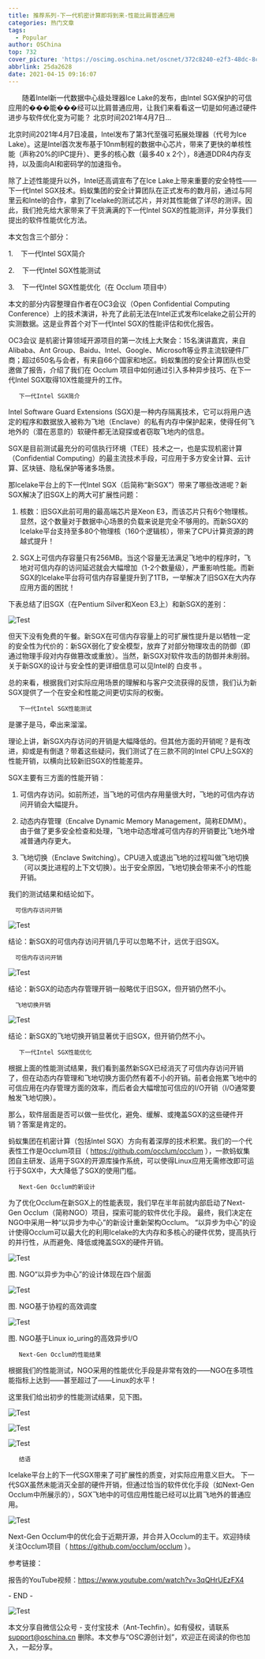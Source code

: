 ```yaml
---
title: 推荐系列-下一代机密计算即将到来-性能比肩普通应用
categories: 热门文章
tags:
  - Popular
author: OSChina
top: 732
cover_picture: 'https://oscimg.oschina.net/oscnet/372c8240-e2f3-48dc-8c87-00b5a17da02f.png'
abbrlink: 25da2628
date: 2021-04-15 09:16:07
---
```


&emsp;&emsp;随着Intel新一代数据中心级处理器Ice Lake的发布，由Intel SGX保护的可信应用的���能���经可以比肩普通应用，让我们来看看这一切是如何通过硬件进步与软件优化变为可能？ 北京时间2021年4月7日...
<!-- more -->

                                                                                                                                                                                         
  
   
    
   
  
  
   
  
  
  北京时间2021年4月7日凌晨，Intel发布了第3代至强可拓展处理器（代号为Ice Lake）。这是Intel首次发布基于10nm制程的数据中心芯片，带来了更快的单核性能（声称20%的IPC提升）、更多的核心数（最多40 x 2个），8通道DDR4内存支持，以及面向AI和密码学的加速指令。 
  
  
   
  
  
  除了上述性能提升以外，Intel还高调宣布了在Ice Lake上带来重要的安全特性——下一代Intel SGX技术。蚂蚁集团的安全计算团队在正式发布的数月前，通过与阿里云和Intel的合作，拿到了Icelake的测试芯片，并对其性能做了详尽的测评。因此，我们抢先给大家带来了干货满满的下一代Intel SGX的性能测评，并分享我们提出的软件性能优化方法。 
  
  
   
  
  
  本文包含三个部分： 
   
  
  
  1.    下一代Intel SGX简介 
  
  
  2.    下一代Intel SGX性能测试 
  
  
  3.    下一代Intel SGX性能优化（在 
  Occlum 
  项目中） 
  
  
   
  
  
  本文的部分内容整理自作者在OC3会议（Open Confidential Computing Conference）上的技术演讲，补充了此前无法在Intel正式发布Icelake之前公开的实测数据。这是业界首个对下一代Intel SGX的性能评估和优化报告。 
  
  
   
  
  
  OC3会议 
  是机密计算领域开源项目的第一次线上大聚会：15名演讲嘉宾，来自Alibaba、Ant Group、Baidu、Intel、Google、Microsoft等业界主流软硬件厂商；超过650名与会者，有来自66个国家和地区。蚂蚁集团的安全计算团队也受邀做了报告，介绍了我们在 
  Occlum 
  项目中如何通过引入多种异步技巧、在下一代Intel SGX取得10X性能提升的工作。 
   
  
  
   
  
  
   
  
  
   
  
  
   
    
     
      
       
       下一代Intel SGX简介 
       
      
     
    
   
  
  
  Intel Software Guard Extensions (SGX)是一种内存隔离技术，它可以将用户选定的程序和数据放入被称为飞地（Enclave）的私有内存中保护起来，使得任何飞地外的（潜在恶意的）软硬件都无法窥探或者窃取飞地内的信息。 
  
  
   
  SGX是目前测试最充分的可信执行环境（TEE）技术之一，也是实现机密计算（Confidential Computing）的最主流技术手段，可应用于多方安全计算、云计算、区块链、隐私保护等诸多场景。 
  
  
   
  
  
  那Icelake平台上的下一代Intel SGX（后简称“新SGX”）带来了哪些改进呢？新SGX解决了旧SGX上的两大可扩展性问题： 
  
  
   
  
  
  1. 核数：旧SGX此前可用的最高端芯片是Xeon E3，而该芯片只有6个物理核。显然，这个数量对于数据中心场景的负载来说是完全不够用的。而新SGX的Icelake平台支持至多80个物理核（160个逻辑核），带来了CPU计算资源的跨越式提升！ 
  
  
   
  
  
  2. SGX上可信内存容量只有256MB。当这个容量无法满足飞地中的程序时，飞地对可信内存的访问延迟就会大幅增加（1-2个数量级），严重影响性能。而新SGX的Icelake平台将可信内存容量提升到了1TB，一举解决了旧SGX在大内存应用方面的困扰！ 
  
  
   
  
  
  下表总结了旧SGX（在Pentium Silver和Xeon E3上）和新SGX的差别： 
  
  
   
  
  
  ![Test](https://oscimg.oschina.net/oscnet/372c8240-e2f3-48dc-8c87-00b5a17da02f.png  '下一代机密计算即将到来-性能比肩普通应用') 
  
  
   
  
  
  但天下没有免费的午餐。新SGX在可信内存容量上的可扩展性提升是以牺牲一定的安全性为代价的：新SGX弱化了安全模型，放弃了对部分物理攻击的防御（即通过物理手段对内存做篡改或重放）。当然，新SGX对软件攻击的防御并未削弱。关于新SGX的设计与安全性的更详细信息可以见Intel的 
  白皮书 
  。 
  
  
   
  
  
  总的来看，根据我们对实际应用场景的理解和与客户交流获得的反馈，我们认为新SGX提供了一个在安全和性能之间更切实际的权衡。 
  
  
   
  
  
   
    
     
      
       
       下一代Intel SGX性能测试 
       
      
     
    
   
  
  
  是骡子是马，牵出来溜溜。 
  
  
   
  
  
  理论上讲，新SGX内存访问的开销是大幅降低的。但其他方面的开销呢？是有改进，抑或是有倒退？带着这些疑问，我们测试了在三款不同的Intel CPU上SGX的性能开销，以横向比较新旧SGX的性能差异。 
  
  
   
  
  
  SGX主要有三方面的性能开销： 
   
  
  
   
  
  
  1. 可信内存访问。如前所述，当飞地的可信内存用量很大时，飞地的可信内存访问开销会大幅提升。 
  
  
   
  
  
  2. 动态内存管理（Encalve Dynamic Memory Management，简称EDMM）。由于做了更多安全检查和处理，飞地中动态增减可信内存的开销要比飞地外增减普通内存更大。 
  
  
   
  
  
  3. 飞地切换（Enclave Switching）。CPU进入或退出飞地的过程叫做飞地切换（可以类比进程的上下文切换）。出于安全原因，飞地切换会带来不小的性能开销。 
  
  
   
  
  
  我们的测试结果和结论如下。 
   
  
  
   
  
  
   
    
     
      
      可信内存访问开销 
      
     
    
   
  
  
  ![Test](https://oscimg.oschina.net/oscnet/372c8240-e2f3-48dc-8c87-00b5a17da02f.png  '下一代机密计算即将到来-性能比肩普通应用') 
  
  
  结论：新SGX的可信内存访问开销几乎可以忽略不计，远优于旧SGX。 
  
  
   
  
  
   
    
     
      
      可信内存访问开销 
      
     
    
   
  
  
  ![Test](https://oscimg.oschina.net/oscnet/372c8240-e2f3-48dc-8c87-00b5a17da02f.png  '下一代机密计算即将到来-性能比肩普通应用') 
  
  
  结论：新SGX的动态内存管理开销一般略优于旧SGX，但开销仍然不小。 
  
  
   
  
  
   
    
     
      
      飞地切换开销 
      
     
    
   
  
  
  ![Test](https://oscimg.oschina.net/oscnet/372c8240-e2f3-48dc-8c87-00b5a17da02f.png  '下一代机密计算即将到来-性能比肩普通应用') 
  
  
  结论：新SGX的飞地切换开销显著优于旧SGX，但开销仍然不小。 
  
  
   
  
  
   
    
     
      
       
       下一代Intel SGX性能优化 
       
      
     
    
   
  
  
  根据上面的性能测试结果，我们看到虽然新SGX已经消灭了可信内存访问开销了，但在动态内存管理和飞地切换方面仍然有着不小的开销。前者会拖累飞地中的可信应用在内存管理方面的效率，而后者会大幅增加可信应的I/O开销（I/O通常要触发飞地切换）。 
  
  
   
  
  
  那么，软件层面是否可以做一些优化，避免、缓解、或掩盖SGX的这些硬件开销？答案是肯定的。 
  
  
   
  
  
  蚂蚁集团在机密计算（包括Intel SGX）方向有着深厚的技术积累。我们的一个代表性工作是Occlum项目（ 
  https://github.com/occlum/occlum 
  ），一款蚂蚁集团自主研发、适用于SGX的开源库操作系统，可以使得Linux应用无需修改即可运行于SGX中，大大降低了SGX的使用门槛。 
  
  
   
  
  
   
    
     
      
       
       Next-Gen Occlum的新设计 
       
      
     
    
   
  
  
  为了优化Occlum在新SGX上的性能表现，我们早在半年前就内部启动了Next-Gen Occlum（简称NGO）项目，探索可能的软件优化手段。 
  最终，我们决定在NGO中采用一种“以异步为中心”的新设计重新架构Occlum。 
  “以异步为中心”的设计使得Occlum可以最大化的利用Icelake的大内存和多核心的硬件优势，提高执行的并行性，从而避免、降低或掩盖SGX的硬件开销。 
   
  
  
  ![Test](https://oscimg.oschina.net/oscnet/372c8240-e2f3-48dc-8c87-00b5a17da02f.png  '下一代机密计算即将到来-性能比肩普通应用') 
  
  
  图. NGO“以异步为中心”的设计体现在四个层面 
  
  
   
  
  
  ![Test](https://oscimg.oschina.net/oscnet/372c8240-e2f3-48dc-8c87-00b5a17da02f.png  '下一代机密计算即将到来-性能比肩普通应用') 
  
  
  图. NGO基于协程的高效调度 
  
  
   
  
  
  ![Test](https://oscimg.oschina.net/oscnet/372c8240-e2f3-48dc-8c87-00b5a17da02f.png  '下一代机密计算即将到来-性能比肩普通应用') 
  
  
  图. NGO基于Linux io_uring的高效异步I/O 
  
  
   
  
  
   
    
     
      
       
       Next-Gen Occlum的性能结果 
       
      
     
    
   
  
  
  根据我们的性能测试，NGO采用的性能优化手段是非常有效的——NGO在多项性能指标上达到——甚至超过了——Linux的水平！ 
  
  
   
  
  
  这里我们给出初步的性能测试结果，见下图。 
  
  
  ![Test](https://oscimg.oschina.net/oscnet/372c8240-e2f3-48dc-8c87-00b5a17da02f.png  '下一代机密计算即将到来-性能比肩普通应用') 
  
  
  ![Test](https://oscimg.oschina.net/oscnet/372c8240-e2f3-48dc-8c87-00b5a17da02f.png  '下一代机密计算即将到来-性能比肩普通应用') 
  
  
   
  
  
  ![Test](https://oscimg.oschina.net/oscnet/372c8240-e2f3-48dc-8c87-00b5a17da02f.png  '下一代机密计算即将到来-性能比肩普通应用') 
  
  
   
  
  
   
    
     
      
       
       结语 
       
      
     
    
   
  
  
  Icelake平台上的下一代SGX带来了可扩展性的质变，对实际应用意义巨大。 
  下一代SGX虽然未能消灭全部的硬件开销，但通过恰当的软件优化手段（如Next-Gen Occlum中所展示的），SGX飞地中的可信应用性能已经可以比肩飞地外的普通应用。 
  
  
  ![Test](https://oscimg.oschina.net/oscnet/372c8240-e2f3-48dc-8c87-00b5a17da02f.png  '下一代机密计算即将到来-性能比肩普通应用') 
  
  
   
  
  
  Next-Gen Occlum中的优化会于近期开源，并合并入Occlum的主干。欢迎持续关注Occlum项目（ 
  https://github.com/occlum/occlum 
  ）。 
  
  
   
  
  
  参考链接： 
  
  
  报告的YouTube视频：https://www.youtube.com/watch?v=3qQHrUEzFX4 
  
  
   
  
  
  
  - END - 
  
 ![Test](https://oscimg.oschina.net/oscnet/372c8240-e2f3-48dc-8c87-00b5a17da02f.png  '下一代机密计算即将到来-性能比肩普通应用') 
  
   
  
 
本文分享自微信公众号 - 支付宝技术（Ant-Techfin）。如有侵权，请联系 support@oschina.cn 删除。本文参与“OSC源创计划”，欢迎正在阅读的你也加入，一起分享。
                                        